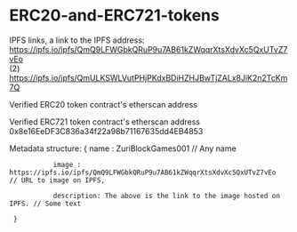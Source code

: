 # ERC20-and-ERC721-tokens

IPFS links, a link to the IPFS address:  https://ipfs.io/ipfs/QmQ9LFWGbkQRuP9u7AB61kZWqqrXtsXdvXc5QxUTvZ7vEo   
(2) https://ipfs.io/ipfs/QmULKSWLVutPHjPKdxBDiHZHJBwTjZALx8JiK2n2TcKm7Q


Verified ERC20 token contract's etherscan address



Verified ERC721 token contract's etherscan address
0x8e16EeDF3C836a34f22a98b71167635dd4EB4853


Metadata structure: {
               name : ZuriBlockGames001 // Any name

               image : https://ipfs.io/ipfs/QmQ9LFWGbkQRuP9u7AB61kZWqqrXtsXdvXc5QxUTvZ7vEo  // URL to image on IPFS,

               description: The above is the link to the image hosted on IPFS. // Some text

     }

